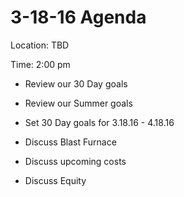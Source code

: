 # 3-18-16 Agenda

Location: TBD

Time: 2:00 pm

- Review our 30 Day goals

- Review our Summer goals

- Set 30 Day goals for 3.18.16 - 4.18.16

- Discuss Blast Furnace

- Discuss upcoming costs

- Discuss Equity
